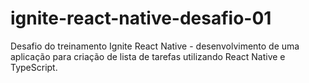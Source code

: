 # ignite-react-native-desafio-01
Desafio do treinamento Ignite React Native - desenvolvimento de uma aplicação para criação de lista de tarefas utilizando React Native e TypeScript.

